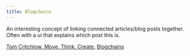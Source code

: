 ```yaml
---
title: Blogchains
---
```


An interesting concept of linking connected articles/blog posts together. Often with a ui that explains which post this is.

[Tom Critchlow. Move. Think. Create.](https://tomcritchlow.com/blogchains/)
[Blogchains](https://johno.com/blogchains/)
